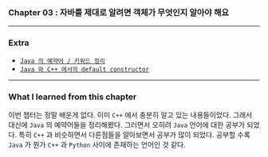 
### Chapter 03 : 자바를 제대로 알려면 객체가 무엇인지 알아야 해요

---

### Extra

- [`Java 의 예약어 / 키워드 정리`](./extra/reserved_words_in_java.md)
- [`Java 와 C++ 에서의 default constructor`](./extra/difference_of_default_constructor_in_java_and_cpp.md)

---

### What I learned from this chapter

이번 챕터는 정말 배운게 없다. 이미 `C++` 에서 충분히 알고 있는 내용들이었다.
그래서 대신에 `Java` 의 예약어들을 정리해봤다. 그러면서 오히려 `Java` 언어에 대한 공부가 되었다. 특히 `C++` 과 비슷하면서 다른점들을 알아보면서 공부가 많이 되었다.
공부할 수록 `Java` 가 뭔가 `C++` 과 `Python` 사이에 존재하는 언어인 것 같다.
